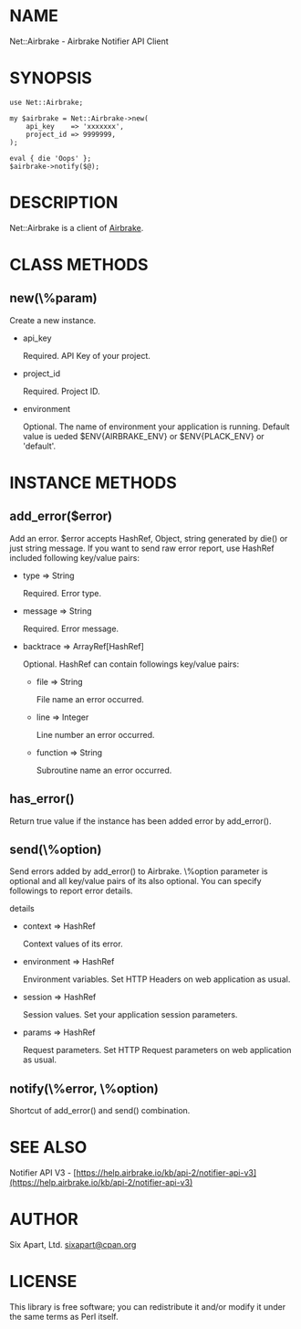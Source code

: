 
# NAME

Net::Airbrake - Airbrake Notifier API Client

# SYNOPSIS

    use Net::Airbrake;

    my $airbrake = Net::Airbrake->new(
        api_key    => 'xxxxxxx',
        project_id => 9999999,
    );

    eval { die 'Oops' };
    $airbrake->notify($@);

# DESCRIPTION

Net::Airbrake is a client of [Airbrake](https://airbrake.io).

# CLASS METHODS

## new(\\%param)

Create a new instance.

- api\_key

    Required. API Key of your project.

- project\_id

    Required. Project ID.

- environment

    Optional. The name of environment your application is running.
    Default value is ueded $ENV{AIRBRAKE\_ENV} or $ENV{PLACK\_ENV} or 'default'.

# INSTANCE METHODS

## add\_error($error)

Add an error. $error accepts HashRef, Object, string generated by die() or just
string message. If you want to send raw error report, use HashRef included
following key/value pairs:

- type => String

    Required. Error type.

- message => String

    Required. Error message.

- backtrace => ArrayRef\[HashRef\]

    Optional. HashRef can contain followings key/value pairs:

    - file => String

        File name an error occurred.

    - line => Integer

        Line number an error occurred.

    - function => String

        Subroutine name an error occurred.

## has\_error()

Return true value if the instance has been added error by add\_error().

## send(\\%option)

Send errors added by add\_error() to Airbrake. \\%option parameter is optional and
all key/value pairs of its also optional. You can specify followings to report
 error details.

details

- context => HashRef

    Context values of its error.

- environment => HashRef

    Environment variables. Set HTTP Headers on web application as usual.

- session => HashRef

    Session values. Set your application session parameters.

- params => HashRef

    Request parameters. Set HTTP Request parameters on web application as usual.

## notify(\\%error, \\%option)

Shortcut of add\_error() and send() combination.

# SEE ALSO

Notifier API V3 - [https://help.airbrake.io/kb/api-2/notifier-api-v3](https://help.airbrake.io/kb/api-2/notifier-api-v3)

# AUTHOR

Six Apart, Ltd. <sixapart@cpan.org>

# LICENSE

This library is free software; you can redistribute it and/or modify
it under the same terms as Perl itself.
